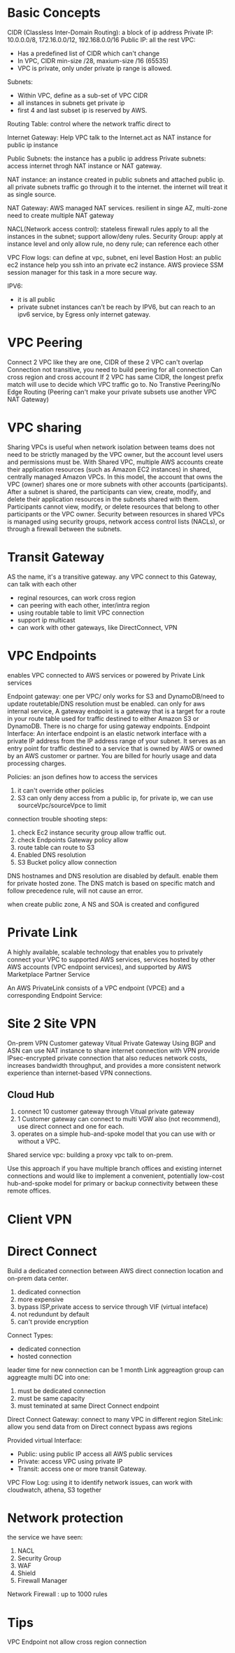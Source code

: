 # Basic Concepts

CIDR (Classless Inter-Domain Routing): a block of ip address
Private IP: 10.0.0.0/8, 172.16.0.0/12, 192.168.0.0/16
Public IP: all the rest
VPC:

- Has a predefined list of CIDR which can't change
- In VPC, CIDR min-size /28, maxium-size /16 (65535)
- VPC is private, only under private ip range is allowed.

Subnets:

- Within VPC, define as a sub-set of VPC CIDR
- all instances in subnets get private ip
- first 4 and last subset ip is reserved by AWS.

Routing Table: control where the network traffic direct to

Internet Gateway: Help VPC talk to the Internet.act as NAT instance for public ip instance

Public Subnets: the instance has a public ip address
Private subnets: access internet throgh NAT instance or NAT gateway.

NAT instance: an instance created in public subnets and attached public ip. all private subnets traffic go through it to the internet. the internet will treat it as single source.

NAT Gateway: AWS managed NAT services. resilient in singe AZ, multi-zone need to create multiple NAT gateway

NACL(Network access control): stateless firewall rules apply to all the instances in the subnet; support allow/deny rules.
Security Group: apply at instance level and only allow rule, no deny rule; can reference each other

VPC Flow logs: can define at vpc, subnet, eni level
Bastion Host: an public ec2 instance help you ssh into an private ec2 instance. AWS proviece SSM session manager for this task in a more secure way.

IPV6:

- it is all public
- private subnet instances can't be reach by IPV6, but can reach to an ipv6 service, by Egress only internet gateway.

# VPC Peering

Connect 2 VPC like they are one,
CIDR of these 2 VPC can't overlap
Connection not transitive, you need to build peering for all connection
Can cross region and cross account
If 2 VPC has same CIDR, the longest prefix match will use to decide which VPC traffic go to.
No Transtive Peering/No Edge Routing (Peering can't make your private subsets use another VPC NAT Gateway)

# VPC sharing

Sharing VPCs is useful when network isolation between teams does not need to be strictly managed by the VPC owner, but the account level users and permissions must be. With Shared VPC, multiple AWS accounts create their application resources (such as Amazon EC2 instances) in shared, centrally managed Amazon VPCs. In this model, the account that owns the VPC (owner) shares one or more subnets with other accounts (participants). After a subnet is shared, the participants can view, create, modify, and delete their application resources in the subnets shared with them. Participants cannot view, modify, or delete resources that belong to other participants or the VPC owner. Security between resources in shared VPCs is managed using security groups, network access control lists (NACLs), or through a firewall between the subnets.

# Transit Gateway

AS the name, it's a transitive gateway. any VPC connect to this Gateway, can talk with each other

- reginal resources, can work cross region
- can peering with each other, inter/intra region
- using routable table to limit VPC connection
- support ip multicast
- can work with other gateways, like DirectConnect, VPN

# VPC Endpoints

enables VPC connected to AWS services or powered by Private Link services

Endpoint gateway: one per VPC/ only works for S3 and DynamoDB/need to update routetable/DNS resolution must be enabled. can only for aws internal service, A gateway endpoint is a gateway that is a target for a route in your route table used for traffic destined to either Amazon S3 or DynamoDB. There is no charge for using gateway endpoints.
Endpoint Interface: An interface endpoint is an elastic network interface with a private IP address from the IP address range of your subnet. It serves as an entry point for traffic destined to a service that is owned by AWS or owned by an AWS customer or partner. You are billed for hourly usage and data processing charges.

Policies: an json defines how to access the services

1. it can't override other policies
2. S3 can only deny access from a public ip, for private ip, we can use sourceVpc/sourceVpce to limit

connection trouble shooting steps:

1. check Ec2 instance security group allow traffic out.
2. check Endpoints Gateway policy allow
3. route table can route to S3
4. Enabled DNS resolution
5. S3 Bucket policy allow connection

DNS hostnames and DNS resolution are disabled by default. enable them for private hosted zone. The DNS match is based on specific match and follow precedence rule, will not cause an error.

when create public zone, A NS and SOA is created and configured

# Private Link

A highly available, scalable technology that enables you to privately connect your VPC to supported AWS services, services hosted by other AWS accounts (VPC endpoint services), and supported by AWS Marketplace Partner Service

An AWS PrivateLink consists of a VPC endpoint (VPCE) and a corresponding Endpoint Service:

# Site 2 Site VPN

On-prem VPN
Customer gateway
Vitual Private Gateway
Using BGP and ASN
can use NAT instance to share internet connection with VPN
provide IPsec-encrypted private connection that also reduces network costs, increases bandwidth throughput, and provides a more consistent network experience than internet-based VPN connections.

## Cloud Hub

1. connect 10 customer gateway through Vitual private gateway
2. 1 Customer gateway can connect to multi VGW also (not recommend), use direct connect and one for each.
3. operates on a simple hub-and-spoke model that you can use with or without a VPC.

Shared service vpc: building a proxy vpc talk to on-prem.

Use this approach if you have multiple branch offices and existing internet connections and would like to implement a convenient, potentially low-cost hub-and-spoke model for primary or backup connectivity between these remote offices.

# Client VPN

# Direct Connect

Build a dedicated connection between AWS direct connection location and on-prem data center.

1. dedicated connection
2. more expensive
3. bypass ISP,private access to service through VIF (virtual inteface)
4. not redundunt by default
5. can't provide encryption

Connect Types:

- dedicated connection
- hosted connection

leader time for new connection can be 1 month
Link aggreagtion group can aggreagte multi DC into one:

1. must be dedicated connection
2. must be same capacity
3. must teminated at same Direct Connect endpoint

Direct Connect Gateway: connect to many VPC in different region
SiteLink: allow you send data from on Direct connect bypass aws regions

Provided virtual Interface:

- Public: using public IP access all AWS public services
- Private: access VPC using private IP
- Transit: access one or more transit Gateway.

VPC Flow Log: using it to identify network issues, can work with cloudwatch, athena, S3 together

# Network protection

the service we have seen:

1. NACL
2. Security Group
3. WAF
4. Shield
5. Firewall Manager

Network Firewall : up to 1000 rules

# Tips

VPC Endpoint not allow cross region connection
